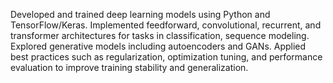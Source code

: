 Developed and trained deep learning models using Python and TensorFlow/Keras. Implemented feedforward, convolutional, recurrent, and transformer architectures for tasks in classification, sequence modeling. Explored generative models including autoencoders and GANs. Applied best practices such as regularization, optimization tuning, and performance evaluation to improve training stability and generalization.
